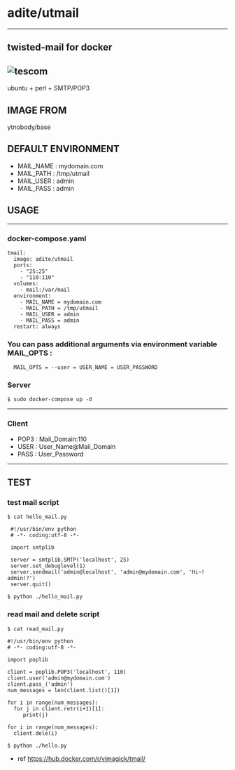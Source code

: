 # adite/utmail
---
## twisted-mail for docker
![tescom](https://en.gravatar.com/userimage/96759029/aa4308f795041de37cc2fedf0d1071ca?size=128)
---
ubuntu + perl + SMTP/POP3
 
## IMAGE FROM
ytnobody/base

## DEFAULT ENVIRONMENT
* MAIL_NAME     : mydomain.com
* MAIL_PATH     : /tmp/utmail
* MAIL_USER     : admin    
* MAIL_PASS     : admin        

## USAGE
---
### docker-compose.yaml
```shell
tmail:
  image: adite/utmail
  ports:
    - "25:25"
    - "110:110"
  volumes:
    - mail:/var/mail
  environment:
    - MAIL_NAME = mydomain.com
    - MAIL_PATH = /tmp/utmail
    - MAIL_USER = admin    
    - MAIL_PASS = admin        
  restart: always
```
### You can pass additional arguments via environment variable MAIL_OPTS : 
```shell
  MAIL_OPTS = --user = USER_NAME = USER_PASSWORD
```

### Server
```shell
$ sudo docker-compose up -d
```
---
### Client
* POP3 : Mail_Domain:110
* USER : User_Name@Mail_Domain
* PASS : User_Password

---

## TEST
### test mail script
```script
$ cat hello_mail.py

 #!/usr/bin/env python  
 # -*- coding:utf-8 -*-
  
 import smtplib
  
 server = smtplib.SMTP('localhost', 25)
 server.set_debuglevel(1)
 server.sendmail('admin@localhost', 'admin@mydomain.com', 'Hi~! admin!?')
 server.quit()  
 ```  
```script
$ python ./hello_mail.py
```
  
### read mail and delete script
```script
$ cat read_mail.py

#!/usr/bin/env python
# -*- coding:utf-8 -*-

import poplib

client = poplib.POP3('localhost', 110)
client.user('admin@mydomain.com')
client.pass_('admin')
num_messages = len(client.list()[1])

for i in range(num_messages):
  for j in client.retr(i+1)[1]:
     print(j)

for i in range(num_messages):
  client.dele(i)
```
```script
$ python ./hello.py
```
  
* ref https://hub.docker.com/r/vimagick/tmail/
